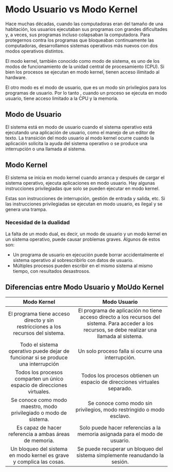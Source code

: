 # Modo Usuario vs Modo Kernel

Hace muchas décadas, cuando las computadoras eran del tamaño de una habitación, los usuarios ejecutaban sus programas con grandes dificultades y, a veces, sus programas incluso colapsaban la computadora. Para protegernos contra los programas que bloqueaban continuamente las computadoras, desarrollamos sistemas operativos más nuevos con dos modos operativos distintos.

El modo kernel, también conocido como modo de sistema, es uno de los modos de funcionamiento de la unidad central de procesamiento (CPU). Si bien los procesos se ejecutan en modo kernel, tienen acceso ilimitado al hardware.

El otro modo es el modo de usuario, que es un modo sin privilegios para los programas de usuario. Por lo tanto , cuando un proceso se ejecuta en modo usuario, tiene acceso limitado a la CPU y la memoria.

## Modo de Usuario

El sistema está en modo de usuario cuando el sistema operativo está ejecutando una aplicación de usuario, como el manejo de un editor de texto. La transición del modo usuario al modo kernel ocurre cuando la aplicación solicita la ayuda del sistema operativo o se produce una interrupción o una llamada al sistema.

## Modo Kernel
El sistema se inicia en modo kernel cuando arranca y después de cargar el sistema operativo, ejecuta aplicaciones en modo usuario. Hay algunas instrucciones privilegiadas que solo se pueden ejecutar en modo kernel.

Estas son instrucciones de interrupción, gestión de entrada y salida, etc. Si las instrucciones privilegiadas se ejecutan en modo usuario, es ilegal y se genera una trampa.

### Necesidad de la dualidad

La falta de un modo dual, es decir, un modo de usuario y un modo kernel en un sistema operativo, puede causar problemas graves. Algunos de estos son:

* Un programa de usuario en ejecución puede borrar accidentalmente el sistema operativo al sobrescribirlo con datos de usuario.
* Múltiples procesos pueden escribir en el mismo sistema al mismo tiempo, con resultados desastrosos.

## Diferencias entre Modo Usuario y MoUdo Kernel
|                                    Modo Kernel                                    |                                                                     Modo Usuario                                                                    |
|:---------------------------------------------------------------------------------:|:---------------------------------------------------------------------------------------------------------------------------------------------------:|
| El programa tiene acceso directo y sin restricciones a los recursos del sistema.  | El programa de aplicación no tiene acceso directo a los recursos del sistema. Para acceder a los recursos, se debe realizar una llamada al sistema. |
| Todo el sistema operativo puede dejar de funcionar si se produce una interrupción | Un solo proceso falla si ocurre una interrupción.                                                                                                   |
| Todos los procesos comparten un único espacio de direcciones virtuales.           | Todos los procesos obtienen un espacio de direcciones virtuales separado.                                                                           |
| Se conoce como modo maestro, modo privilegiado o modo de sistema.                 | Se conoce como modo sin privilegios, modo restringido o modo esclavo.                                                                               |
| Es capaz de hacer referencia a ambas áreas de memoria.                            | Solo puede hacer referencias a la memoria asignada para el modo de usuario.                                                                         |
| Un bloqueo del sistema en modo kernel es grave y complica las cosas.              | Se puede recuperar un bloqueo del sistema simplemente reanudando la sesión.                                                                         |g